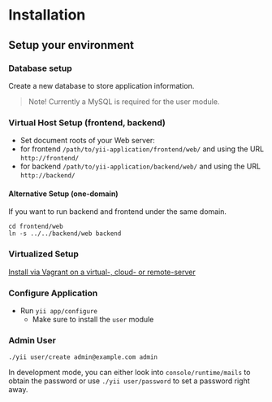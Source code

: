 Installation
============

Setup your environment
----------------------

### Database setup

Create a new database to store application information.

> Note! Currently a MySQL is required for the user module.


### Virtual Host Setup (frontend, backend)

- Set document roots of your Web server:
 - for frontend `/path/to/yii-application/frontend/web/` and using the URL `http://frontend/`
 - for backend `/path/to/yii-application/backend/web/` and using the URL `http://backend/`


#### Alternative Setup (one-domain)

If you want to run backend and frontend under the same domain.

```
cd frontend/web
ln -s ../../backend/web backend
```

### Virtualized Setup

[Install via Vagrant on a virtual-, cloud- or remote-server](virtualization.md)


### Configure Application

- Run `yii app/configure`
  - Make sure to install the `user` module


### Admin User

```
./yii user/create admin@example.com admin
```

In development mode, you can either look into `console/runtime/mails` to obtain the password or use `./yii user/password` to set a password right away.
